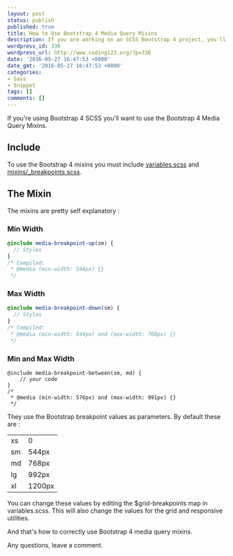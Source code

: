 ```yaml
---
layout: post
status: publish
published: true
title: How to Use Bootstrap 4 Media Query Mixins
description: If you are working on an SCSS Bootstrap 4 project, you'll need media queries. This snippet shows you how to correctly use Bootstrap 4 media query mixins.
wordpress_id: 336
wordpress_url: http://www.coding123.org/?p=336
date: '2016-05-27 16:47:53 +0000'
date_gmt: '2016-05-27 16:47:53 +0000'
categories:
- Sass
- Snippet
tags: []
comments: []
---
```


If you're using Bootstrap 4 SCSS you'll want to use the Bootstrap 4 Media Query Mixins.

## Include

To use the Bootstrap 4 mixins you must include <a href="https://github.com/twbs/bootstrap/blob/v4-dev/scss/_variables.scss" target="newwindow">variables.scss</a> and <a href="https://github.com/twbs/bootstrap/blob/v4-dev/scss/mixins/_breakpoints.scss" target="newwindow">mixins/_breakpoints.scss</a>.

## The Mixin

The mixins are pretty self explanatory :

### Min Width

```scss
@include media-breakpoint-up(sm) {
  // Styles
}
/* Compiled:
 * @media (min-width: 544px) {}
 */
 ```
 
### Max Width

```scss
@include media-breakpoint-down(sm) {
  // Styles
}
/* Compiled:
 * @media (min-width: 544px) and (max-width: 768px) {}
 */
 ```
 
### Min and Max Width

```
@include media-breakpoint-between(sm, md) {
    // your code
}
/*
 * @media (min-width: 576px) and (max-width: 991px) {}
 */
```
    
They use the Bootstrap breakpoint values as parameters. By default these are :

<table>
<tbody>
<tr>
<td>xs</td>
<td>0</td>
</tr>
<tr>
<td>sm</td>
<td>544px</td>
</tr>
<tr>
<td>md</td>
<td>768px</td>
</tr>
<tr>
<td>lg</td>
<td>992px</td>
</tr>
<tr>
<td>xl</td>
<td>1200px</td>
</tr>
</tbody>
</table>

You can change these values by editing the $grid-breakpoints map in variables.scss. This will also change the values for the grid and responsive utilities.

And that's how to correctly use Bootstrap 4 media query mixins.

Any questions, leave a comment.

